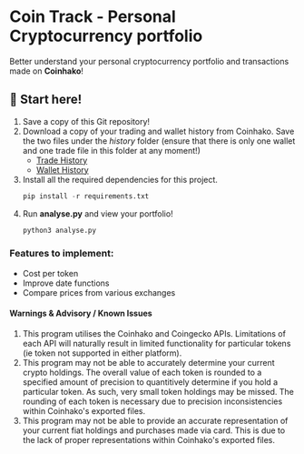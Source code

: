 # Coin Track - Personal Cryptocurrency portfolio
Better understand your personal cryptocurrency portfolio and transactions made on **Coinhako**!

## 🚀 Start here! 
1. Save a copy of this Git repository!
2. Download a copy of your trading and wallet history from Coinhako. Save the two files under the *history* folder (ensure that there is only one wallet and one trade file in this folder at any moment!)
    - [Trade History](https://www.coinhako.com/wallet/history/trade)
    - [Wallet History](https://www.coinhako.com/wallet/history/wallet)
3. Install all the required dependencies for this project.
    ```python
    pip install -r requirements.txt
    ```
4. Run **analyse.py** and view your portfolio!
    ```python 
    python3 analyse.py
    ```

### Features to implement:
- Cost per token
- Improve date functions
- Compare prices from various exchanges

#### Warnings & Advisory / Known Issues
1. This program utilises the Coinhako and Coingecko APIs. Limitations of each API will naturally result in limited functionality for particular tokens (ie token not supported in either platform).
2. This program may not be able to accurately determine your current crypto holdings. The overall value of each token is rounded to a specified amount of precision to quantitively determine if you hold a particular token. As such, very small token holdings may be missed. The rounding of each token is necessary due to precision inconsistencies within Coinhako's exported files.
3. This program may not be able to provide an accurate representation of your current fiat holdings and purchases made via card. This is due to the lack of proper representations within Coinhako's exported files.